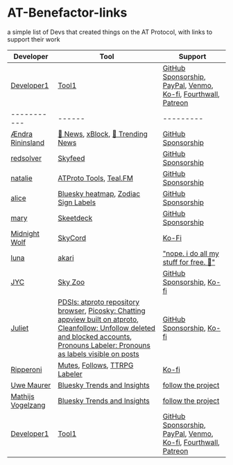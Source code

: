 # AT-Benefactor-links

a simple list of Devs that created things on the AT Protocol, with links to support their work

| Developer | Tool | Support |
|-----------|------|---------|
| [Developer1](https://bsky.app/profile/developer1.bsky.app) | [Tool1](https://www.tool1.com) | [GitHub Sponsorship](https://github.com/sponsors/developer1), [PayPal](https://paypal.me/developer1), [Venmo](https://venmo.com/developer1), [Ko-fi](https://ko-fi.com/developer5), [Fourthwall](https://developer6.fourthwall.com), [Patreon](https://www.patreon.com/developer4)|
|-----------|------|---------|
| [Ændra Rininsland](https://bsky.app/profile/did:plc:kkf4naxqmweop7dv4l2iqqf5) | [📰 News](https://bsky.app/profile/aendra.com/feed/verified-news), [xBlock](https://bsky.app/profile/aendra.com), [📰 Trending News](https://bsky.app/profile/aendra.com/feed/news-2-0) | [GitHub Sponsorship](https://github.com/sponsors/aendra-rininsland) |
| [redsolver](https://bsky.app/profile/did:plc:odo2zkpujsgcxtz7ph24djkj) | [Skyfeed](https://skyfeed.app/) | [GitHub Sponsorship](https://github.com/sponsors/redsolver) |
| [natalie](https://bsky.app/profile/did:plc:k644h4rq5bjfzcetgsa6tuby) | [ATProto Tools](https://atp.tools), [Teal.FM](https://teal.fm/) | [GitHub Sponsorship](https://github.com/sponsors/espeon) |
| [alice](https://bsky.app/profile/did:plc:by3jhwdqgbtrcc7q4tkkv3cf) | [Bluesky heatmap](https://bluesky-heatmap.fly.dev/), [Zodiac Sign Labels](zodiacsigns.bsky.sh) | [GitHub Sponsorship](https://github.com/sponsors/aliceisjustplaying) |
| [mary](https://bsky.app/profile/did:plc:ia76kvnndjutgedggx2ibrem) | [Skeetdeck](https://skeetdeck.pages.dev/) | [GitHub Sponsorship](https://github.com/sponsors/mary-ext) |
| [Midnight Wolf](https://bsky.app/profile/did:plc:cgynugrjidwc6eugchvyb3f6) | [SkyCord](https://skycord.app/) | [Ko-Fi](https://ko-fi.com/midnight_wolf___)  |
| [luna](https://bsky.app/profile/did:plc:k6acu4chiwkixvdedcmdgmal) | [akari](https://akari.blue/) | ["nope. i do all my stuff for free. 🙏"](https://bsky.app/profile/imlunahey.com/post/3lfvseembwk2j)|
| [JYC](https://bsky.app/profile/did:plc:dacfxuonkf2qtqft22sc23tu) | [Sky Zoo](https://skyzoo.blue/) | [GitHub Sponsorship](https://github.com/sponsors/jycouet), [Ko-fi](https://ko-fi.com/E1E416BE51)|
| [Juliet](https://bsky.app/profile/did:plc:b3pn34agqqchkaf75v7h43dk) | [PDSls: atproto repository browser](https://pdsls.dev/), [Picosky: Chatting appview built on atproto](https://psky.social/), [Cleanfollow: Unfollow deleted and blocked accounts](https://cleanfollow-bsky.pages.dev/), [Pronouns Labeler: Pronouns as labels visible on posts](https://bsky.app/profile/did:plc:wkoofae5uytcm7bjncmev6n6) | [GitHub Sponsorship](https://github.com/sponsors/notjuliet/), [Ko-fi](https://ko-fi.com/notjuliet)|
| [Ripperoni](https://bsky.app/profile/did:plc:khvyd3oiw46vif5gm7hijslk) | [Mutes](https://mutes.ripperoni.com/ui), [Follows](https://follow.ripperoni.com/), [TTRPG Labeler](https://bskyttrpg.ripperoni.com/ui)  | [Ko-fi](https://ko-fi.com/ripperoni)|
| [Uwe Maurer](https://bsky.app/profile/did:plc:ifrogbys22m5akvhlruxiahk) | [Bluesky Trends and Insights](https://blue.facts.dev) | [follow the project](https://bsky.app/profile/did:plc:j3qij7oqe6gie2x56gk5s6tx) |
| [Mathijs Vogelzang](https://bsky.app/profile/did:plc:jq5s2z2zvsraner4fwqetyct) | [Bluesky Trends and Insights](https://blue.facts.dev) | [follow the project](https://bsky.app/profile/did:plc:j3qij7oqe6gie2x56gk5s6tx) |
| [Developer1](https://bsky.app/profile/developer1.bsky.app) | [Tool1](https://www.tool1.com) | [GitHub Sponsorship](https://github.com/sponsors/developer1), [PayPal](https://paypal.me/developer1), [Venmo](https://venmo.com/developer1), [Ko-fi](https://ko-fi.com/developer5), [Fourthwall](https://developer6.fourthwall.com), [Patreon](https://www.patreon.com/developer4)|
